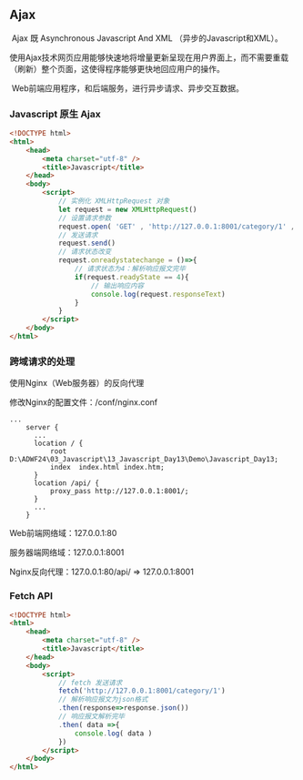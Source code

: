 ## Ajax

​    Ajax 既 Asynchronous Javascript And XML （异步的Javascript和XML）。

​    使用Ajax技术网页应用能够快速地将增量更新呈现在用户界面上，而不需要重载（刷新）整个页面，这使得程序能够更快地回应用户的操作。

​    Web前端应用程序，和后端服务，进行异步请求、异步交互数据。

### Javascript 原生 Ajax

```html
<!DOCTYPE html>
<html>
    <head>
        <meta charset="utf-8" />
        <title>Javascript</title>
    </head>
    <body>
        <script>
            // 实例化 XMLHttpRequest 对象
            let request = new XMLHttpRequest()
            // 设置请求参数
            request.open( 'GET' , 'http://127.0.0.1:8001/category/1' , true )
            // 发送请求
            request.send()
            // 请求状态改变
            request.onreadystatechange = ()=>{
                // 请求状态为4：解析响应报文完毕
                if(request.readyState == 4){
                    // 输出响应内容
                    console.log(request.responseText)
                }
            }
        </script>
    </body>
</html>
```

### 跨域请求的处理

使用Nginx（Web服务器）的反向代理

修改Nginx的配置文件：/conf/nginx.conf

```shell
...
    server {
      ...
      location / {
          root   D:\ADWF24\03_Javascript\13_Javascript_Day13\Demo\Javascript_Day13;
          index  index.html index.htm;
      }
      location /api/ {
          proxy_pass http://127.0.0.1:8001/;
      }
      ...
    }
```

Web前端网络域：127.0.0.1:80

服务器端网络域：127.0.0.1:8001

Nginx反向代理：127.0.0.1:80/api/   =>  127.0.0.1:8001

### Fetch API

```html
<!DOCTYPE html>
<html>
    <head>
        <meta charset="utf-8" />
        <title>Javascript</title>
    </head>
    <body>
        <script>
            // fetch 发送请求
            fetch('http://127.0.0.1:8001/category/1')
            // 解析响应报文为json格式
            .then(response=>response.json())
            // 响应报文解析完毕
            .then( data =>{
                console.log( data )
            })
        </script>
    </body>
</html>
```
